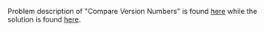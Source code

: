 Problem description of "Compare Version Numbers" is found [here](https://leetcode.com/problems/compare-version-numbers/) while the solution is found [here](https://github.com/aurimas13/Solutions-To-Problems/blob/main/LeetCode/Java%20Solutions/Compare%20Version%20Numbers/compare.java).

